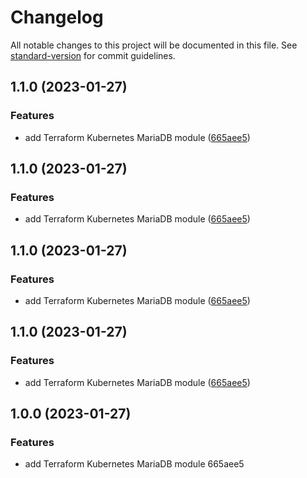 # Changelog

All notable changes to this project will be documented in this file. See [standard-version](https://github.com/conventional-changelog/standard-version) for commit guidelines.

## 1.1.0 (2023-01-27)


### Features

* add Terraform Kubernetes MariaDB module ([665aee5](https://gitea.ravianand.me/Dan6erbond/terraform-kubernetes-mariadb/commit/665aee5895da1f6e6238fac495f9e636a4d7d4cb))

## 1.1.0 (2023-01-27)


### Features

* add Terraform Kubernetes MariaDB module ([665aee5](https://gitea.ravianand.me/Dan6erbond/terraform-kubernetes-mariadb/commit/665aee5895da1f6e6238fac495f9e636a4d7d4cb))

## 1.1.0 (2023-01-27)


### Features

* add Terraform Kubernetes MariaDB module ([665aee5](https://gitea.ravianand.me/Dan6erbond/terraform-kubernetes-mariadb/commit/665aee5895da1f6e6238fac495f9e636a4d7d4cb))

## 1.1.0 (2023-01-27)


### Features

* add Terraform Kubernetes MariaDB module ([665aee5](https://gitea.ravianand.me/Dan6erbond/terraform-kubernetes-mariadb/commit/665aee5895da1f6e6238fac495f9e636a4d7d4cb))

## 1.0.0 (2023-01-27)


### Features

* add Terraform Kubernetes MariaDB module 665aee5
